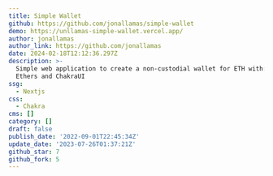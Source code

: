 ```yaml
---
title: Simple Wallet
github: https://github.com/jonallamas/simple-wallet
demo: https://unllamas-simple-wallet.vercel.app/
author: jonallamas
author_link: https://github.com/jonallamas
date: 2024-02-18T12:12:36.297Z
description: >-
  Simple web application to create a non-custodial wallet for ETH with: NextJS,
  Ethers and ChakraUI
ssg:
  - Nextjs
css:
  - Chakra
cms: []
category: []
draft: false
publish_date: '2022-09-01T22:45:34Z'
update_date: '2023-07-26T01:37:21Z'
github_star: 7
github_fork: 5
---
```

